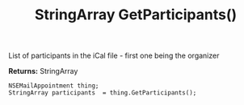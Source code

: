 ﻿---
uid: crmscript_ref_NSEMailAppointment_GetParticipants
title: StringArray GetParticipants()
intellisense: NSEMailAppointment.GetParticipants
keywords: NSEMailAppointment, GetParticipants
so.topic: reference
---

List of participants in the iCal file - first one being the organizer

**Returns:** StringArray


```crmscript
NSEMailAppointment thing;
StringArray participants  = thing.GetParticipants();
```


